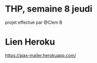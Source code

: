 # THP, semaine 8 jeudi  
projet effectué par @Clem B

# Lien Heroku
https://ajax-mailer.herokuapp.com/